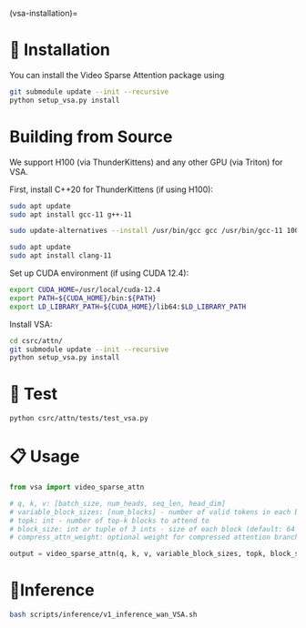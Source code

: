 (vsa-installation)=

# 🔧 Installation
You can install the Video Sparse Attention package using

```bash
git submodule update --init --recursive
python setup_vsa.py install
```

# Building from Source
We support H100 (via ThunderKittens) and any other GPU (via Triton) for VSA.

First, install C++20 for ThunderKittens (if using H100):

```bash
sudo apt update
sudo apt install gcc-11 g++-11

sudo update-alternatives --install /usr/bin/gcc gcc /usr/bin/gcc-11 100 --slave /usr/bin/g++ g++ /usr/bin/g++-11

sudo apt update
sudo apt install clang-11
```

Set up CUDA environment (if using CUDA 12.4):

```bash
export CUDA_HOME=/usr/local/cuda-12.4
export PATH=${CUDA_HOME}/bin:${PATH} 
export LD_LIBRARY_PATH=${CUDA_HOME}/lib64:$LD_LIBRARY_PATH
```

Install VSA:

```bash
cd csrc/attn/
git submodule update --init --recursive
python setup_vsa.py install
```

# 🧪 Test

```bash
python csrc/attn/tests/test_vsa.py
```

# 📋 Usage

```python
from vsa import video_sparse_attn

# q, k, v: [batch_size, num_heads, seq_len, head_dim]
# variable_block_sizes: [num_blocks] - number of valid tokens in each block
# topk: int - number of top-k blocks to attend to
# block_size: int or tuple of 3 ints - size of each block (default: 64 tokens)
# compress_attn_weight: optional weight for compressed attention branch

output = video_sparse_attn(q, k, v, variable_block_sizes, topk, block_size, compress_attn_weight)

``` 

# 🚀Inference
```bash
bash scripts/inference/v1_inference_wan_VSA.sh
```

